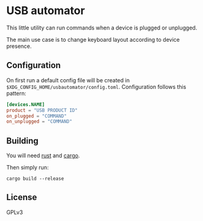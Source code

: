 # USB automator

This little utility can run commands when a device is plugged or unplugged.

The main use case is to change keyboard layout according to device presence.

## Configuration

On first run a default config file will be created in `$XDG_CONFIG_HOME/usbautomator/config.toml`.
Configuration follows this pattern:

```toml
[devices.NAME]
product = "USB PRODUCT ID"
on_plugged = "COMMAND"
on_unplugged = "COMMAND"
```

## Building

You will need [rust](https://www.rust-lang.org) and [cargo](https://doc.rust-lang.org/cargo/getting-started/installation.html).

Then simply run:

    cargo build --release

## License

GPLv3
